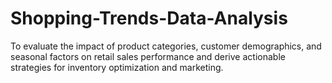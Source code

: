 # Shopping-Trends-Data-Analysis
To evaluate the impact of product categories, customer demographics, and seasonal factors on retail sales performance and derive actionable strategies for inventory optimization and marketing.
